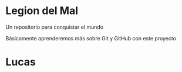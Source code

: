# Legion del Mal
Un repositorio para conquistar el mundo

Básicamente aprenderemos más sobre Git y GitHub con este proyecto

# Lucas